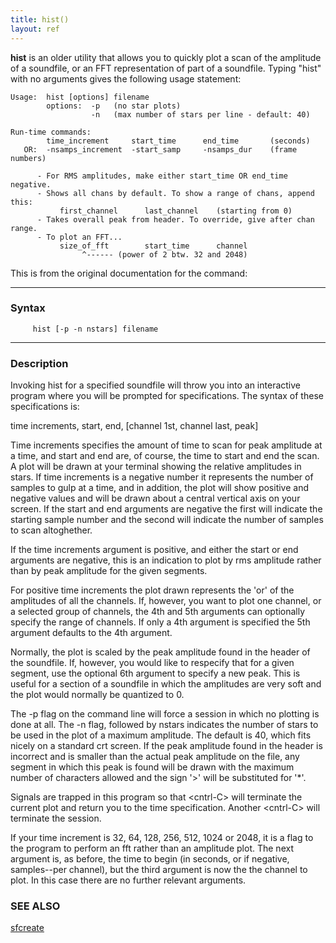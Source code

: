 ```yaml
---
title: hist()
layout: ref
---
```


**hist** is an older utility that allows you to quickly plot a scan of
the amplitude of a soundfile, or an FFT representation of part of a
soundfile. Typing "hist" with no arguments gives the following usage
statement:

    Usage:  hist [options] filename                                     
            options:  -p   (no star plots)                              
                      -n   (max number of stars per line - default: 40) 
    
    Run-time commands: 
            time_increment     start_time      end_time       (seconds)       
       OR:  -nsamps_increment  -start_samp     -nsamps_dur    (frame numbers) 
                                                                              
          - For RMS amplitudes, make either start_time OR end_time negative.     
          - Shows all chans by default. To show a range of chans, append this:   
               first_channel      last_channel    (starting from 0)              
          - Takes overall peak from header. To override, give after chan range.  
          - To plot an FFT...                                                    
               size_of_fft        start_time      channel                        
                    ^------ (power of 2 btw. 32 and 2048) 

This is from the original documentation for the command:

-----

### Syntax

``` 
     hist [-p -n nstars] filename
```

-----

### Description

Invoking hist for a specified soundfile will throw you into an
interactive program where you will be prompted for specifications. The
syntax of these specifications is:

time increments, start, end, \[channel 1st, channel last, peak\]

Time increments specifies the amount of time to scan for peak amplitude
at a time, and start and end are, of course, the time to start and end
the scan. A plot will be drawn at your terminal showing the relative
amplitudes in stars. If time increments is a negative number it
represents the number of samples to gulp at a time, and in addition, the
plot will show positive and negative values and will be drawn about a
central vertical axis on your screen. If the start and end arguments are
negative the first will indicate the starting sample number and the
second will indicate the number of samples to scan altoghether.

If the time increments argument is positive, and either the start or end
arguments are negative, this is an indication to plot by rms amplitude
rather than by peak amplitude for the given segments.

For positive time increments the plot drawn represents the 'or' of the
amplitudes of all the channels. If, however, you want to plot one
channel, or a selected group of channels, the 4th and 5th arguments can
optionally specify the range of channels. If only a 4th argument is
specified the 5th argument defaults to the 4th argument.

Normally, the plot is scaled by the peak amplitude found in the header
of the soundfile. If, however, you would like to respecify that for a
given segment, use the optional 6th argument to specify a new peak. This
is useful for a section of a soundfile in which the amplitudes are very
soft and the plot would normally be quantized to 0.

The -p flag on the command line will force a session in which no
plotting is done at all. The -n flag, followed by nstars indicates the
number of stars to be used in the plot of a maximum amplitude. The
default is 40, which fits nicely on a standard crt screen. If the peak
amplitude found in the header is incorrect and is smaller than the
actual peak amplitude on the file, any segment in which this peak is
found will be drawn with the maximum number of characters allowed and
the sign '\>' will be substituted for '\*'.

Signals are trapped in this program so that \<cntrl-C\> will terminate
the current plot and return you to the time specification. Another
\<cntrl-C\> will terminate the session.

If your time increment is 32, 64, 128, 256, 512, 1024 or 2048, it is a
flag to the program to perform an fft rather than an amplitude plot. The
next argument is, as before, the time to begin (in seconds, or if
negative, samples--per channel), but the third argument is now the the
channel to plot. In this case there are no further relevant arguments.

### SEE ALSO

[sfcreate](sfcreate.html)
